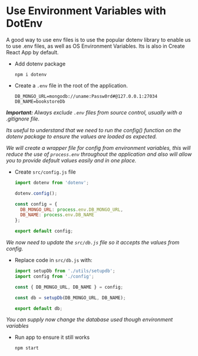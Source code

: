 # Use Environment Variables with DotEnv

A good way to use env files is to use the popular dotenv library to enable us to use .env files, as well as OS Environment Variables. Its is also in Create React App by default.

- Add dotenv package
  ```
  npm i dotenv
  ```

- Create a `.env` file in the root of the application.
  ```
  DB_MONGO_URL=mongodb://uname:Passw0rd#@127.0.0.1:27034
  DB_NAME=bookstoreDb
  ```

***Important:** Always exclude `.env` files from source control, usually with a .gitignore file.*

*Its useful to understand that we need to run the config() function on the dotenv package to ensure the values are loaded as expected.*

*We will create a wrapper file for config from environment variables, this will reduce the use of `process.env` throughout the application and also will allow you to provide default values easily and in one place.*

- Create `src/config.js` file
  ```js
  import dotenv from 'dotenv';

  dotenv.config();

  const config = {
    DB_MONGO_URL: process.env.DB_MONGO_URL,
    DB_NAME: process.env.DB_NAME
  };

  export default config;
  ```

*We now need to update the `src/db.js` file so it accepts the values from config.*

- Replace code in `src/db.js` with:
  ```js
  import setupDb from './utils/setupdb';
  import config from './config';

  const { DB_MONGO_URL, DB_NAME } = config;

  const db = setupDb(DB_MONGO_URL, DB_NAME);

  export default db;
  ```

*You can supply now change the database used though environment variables*

- Run app to ensure it still works
  ```bash
  npm start
  ```